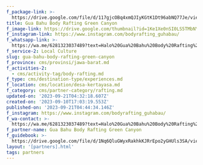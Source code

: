 ```yaml
---
f_package-link: >-
  https://drive.google.com/file/d/117gjcOBq4xmQJIyKGtK1Dt96abNQ77Je/view?usp=drive_link
title: Gua Bahu Body Rafting Green Canyon
f_image-link: https://drive.google.com/thumbnail?id=1Ke1Xe0nSI0LS5TMbNYZcw6c3K8Epw8Os
f_instagram-link: https://www.instagram.com/bodyrafting_guhabau/
f_whatsapp-link: >-
  https://wa.me/6281323037489?text=Halo%20Gua%20Bahu%20Body%20Rafting%20Green%20Canyon,%20saya%20dapat%20info%20dari%20@loocale.id%20dan%20punya%20pertanyaan
f_service-2: Local Culture
slug: gua-bahu-body-rafting-green-canyon
f_province: cms/provinsi/jawa-barat.md
f_activities-2:
  - cms/activity-tag/body-rafting.md
f_type: cms/destination-type/experiences.md
f_location: cms/location/desa-kertayasa.md
f_category: cms/partner-category/rafting.md
updated-on: '2023-09-21T04:32:18.607Z'
created-on: '2023-09-10T17:03:19.553Z'
published-on: '2023-09-21T04:44:34.146Z'
f_instagram: https://www.instagram.com/bodyrafting_guhabau/
f_wa-contact: >-
  https://wa.me/6281323037489?text=Halo%20Gua%20Bahu%20Body%20Rafting%20Green%20Canyon,%20saya%20dapat%20info%20dari%20@loocale.id%20dan%20punya%20pertanyaan
f_partner-name: Gua Bahu Body Rafting Green Canyon
f_guidebook: >-
  https://drive.google.com/file/d/1Nq6QluGWyxRakhkKJRrEpo2yGHUls3SA/view?usp=drive_link
layout: '[partners].html'
tags: partners
---
```



